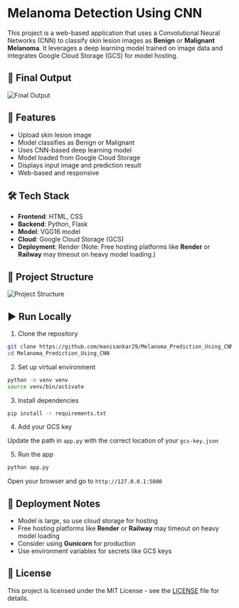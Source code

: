 # Melanoma Detection Using CNN

This project is a web-based application that uses a Convolutional Neural Networks (CNN) to classify skin lesion images as **Benign** or **Malignant Melanoma**. It leverages a deep learning model trained on image data and integrates Google Cloud Storage (GCS) for model hosting.

## 🚀 Final Output

![Final Output](https://github.com/user-attachments/assets/1329775a-671a-4a60-97be-549483757286)

## 📌 Features

- Upload skin lesion image
- Model classifies as Benign or Malignant
- Uses CNN-based deep learning model
- Model loaded from Google Cloud Storage
- Displays input image and prediction result
- Web-based and responsive

## 🛠️ Tech Stack

- **Frontend**: HTML, CSS
- **Backend**: Python, Flask
- **Model**: VGG16 model
- **Cloud**: Google Cloud Storage (GCS)
- **Deployment**: Render (Note: Free hosting platforms like **Render** or **Railway** may timeout on heavy model loading.)

## 📁 Project Structure

![Project Structure](https://github.com/user-attachments/assets/7c431b39-01d0-460d-b6e7-995fcd018cf5)

## ▶️ Run Locally

1. Clone the repository

```bash
git clone https://github.com/manisankar29/Melanoma_Prediction_Using_CNN.git
cd Melanoma_Prediction_Using_CNN
```

2. Set up virtual environment

```bash
python -m venv venv
source venv/bin/activate
```

3. Install dependencies

```bash
pip install -r requirements.txt
```

4. Add your GCS key

Update the path in `app.py` with the correct location of your `gcs-key.json`

5. Run the app

```bash
python app.py
```
Open your browser and go to `http://127.0.0.1:5000`

## 🐳 Deployment Notes

- Model is large, so use cloud storage for hosting
- Free hosting platforms like **Render** or **Railway** may timeout on heavy model loading
- Consider using **Gunicorn** for production
- Use environment variables for secrets like GCS keys

## 📝 License

This project is licensed under the MIT License - see the [LICENSE]() file for details.
